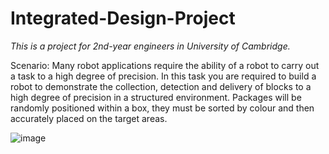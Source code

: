 # Integrated-Design-Project

*This is a project for 2nd-year engineers in University of Cambridge.*

Scenario:
Many robot applications require the ability of a robot to carry out a task to a high degree of precision. In this task
you are required to build a robot to demonstrate the collection, detection and delivery of blocks to a high degree of
precision in a structured environment.
Packages will be randomly positioned within a box, they must be sorted by colour and then accurately placed on the
target areas.

![image](https://user-images.githubusercontent.com/94389344/155006604-c28d0354-6b6b-496e-a3ca-8a9cd7bffe59.png)
